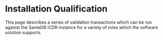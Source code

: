 # Installation Qualification

This page describes a series of validation transactions which can be run against the SanteDB iCDR instance for a variety of roles which the software solution supports.

